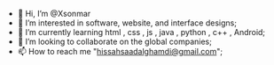 - 👋 Hi, I’m @Xsonmar 
- 👀 I’m interested in software, website, and interface designs;
- 🌱 I’m currently learning html , css , js , java , python , c++ , Android;
- 💞️ I’m looking to collaborate on the global companies;
- 📫 How to reach me "hissahsaadalghamdi@gmail.com";

<!---
Xsonmar/Xsonmar is a ✨ special ✨ repository because its `README.md` (this file) appears on your GitHub profile.
You can click the Preview link to take a look at your changes.
--->
